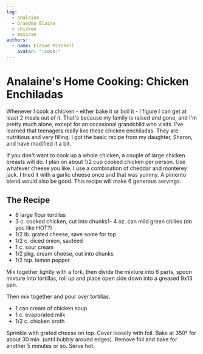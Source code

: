```yaml
---
tag:
  - analaine
  - Grandma Elaine
  - chicken
  - mexican
authors:
  - name: Elaine Mitchell
    avatar: ":cook:"
---
```


# Analaine's Home Cooking: Chicken Enchiladas

Whenever I cook a chicken - either bake it or boil it - I figure I can get at least 2 meals out of it.
That's because my family is raised and gone, and I'm pretty much alone, except for an
occasional grandchild who visits. I've learned that teenagers really like these chicken
enchiladas. They are nutritious and very filling. I got the basic recipe from my daughter,
Sharon, and have modified it a bit.

If you don't want to cook up a whole chicken, a couple of large chicken breasts will do. I plan
on about 1/2 cup cooked chicken per person. Use whatever cheese you like. I use a combination
of cheddar and monterey jack. I tried it with a garlic cheese once and that was yummy. A
pimento blend would also be good. This recipe will make 6 generous servings.


## The Recipe
* 6 large flour tortillas
* 3 c. cooked chicken, cut into chunks1- 4 oz. can mild green chilies (do you like HOT?)
* 1/2 lb. grated cheese, save some for top
* 1/2 c. diced onion, sauteed
* 1 c. sour cream
* 1/2 pkg. cream cheese, cut into chunks
* 1/2 tsp. lemon pepper

Mix together lightly with a fork, then divide the mixture into 6 parts, spoon mixture into
tortillas, roll up and place open side down into a greased 9x13 pan.

Then mix together and pour over tortillas:
* 1 can cream of chicken soup
* 1 c. evaporated milk
* 1/2 c. chicken broth

Sprinkle with grated cheese on top. Cover loosely with foil. Bake at 350° for about 30 min.
(until bubbly around edges). Remove foil and bake for another 5 minutes or so. Serve hot.
